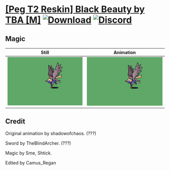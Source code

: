 # [\[Peg T2 Reskin\] Black Beauty by TBA \[M\]](./) [![Download](https://img.shields.io/badge/Download--red?style=social&logo=github)](https://minhaskamal.github.io/DownGit/#/home?url=https://github.com/Klokinator/FE-Repo/tree/main/Battle%20Animations%2FMounted%20-%20Pegs%2C%20Wyverns%2C%20Griffons%2F%5BPeg%20T2%20Reskin%5D%20Black%20Beauty%20by%20TBA%20%5BM%5D%2F6.%20Magic%20(Ver.2)) [![Discord](https://img.shields.io/badge/Discord--blue?style=social&logo=discord)](https://discord.gg/C7VNGnyTPA)

## Magic

| Still | Animation |
| :---: | :-------: |
| ![Magic still](./Magic_000.png) | ![Magic](./Magic.gif) |

## Credit

Original animation by shadowofchaos. (???)

Sword by TheBlindArcher. (???)

Magic by Sme, Shtick.

Edited by Camus_Regan
